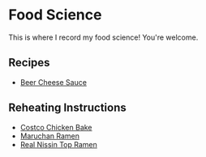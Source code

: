 # Food Science
This is where I record my food science! You're welcome.

## Recipes
- [Beer Cheese Sauce](recipes/beer-cheese-sauce.md)

## Reheating Instructions
- [Costco Chicken Bake](reheating-instructions/costco-chicken-bake.md)
- [Maruchan Ramen](reheating-instructions/maruchan-ramen.md)
- [Real Nissin Top Ramen](reheating-instructions/real-nissin-top-ramen.md)
